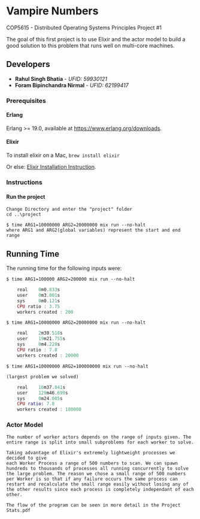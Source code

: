 # Vampire Numbers

COP5615 - Distributed Operating Systems Principles Project #1

The goal of this first project is to use Elixir and the actor model to build a good solution to this problem that runs well on multi-core machines.

## Developers

* **Rahul Singh Bhatia** - *UFID: 59930121*
* **Foram Bipinchandra Nirmal** - *UFID: 62199417*

### Prerequisites
#### Erlang

Erlang >= 19.0, available at <https://www.erlang.org/downloads>.

#### Elixir

To install elixir on a Mac, `brew install elixir`

Or else: [Elixir Installation Instruction](http://elixir-lang.org/install.html).

### Instructions

#### Run the project

    Change Directory and enter the "project" folder
    cd ..\project
    
    $ time ARG1=10000000 ARG2=20000000 mix run --no-halt
    where ARG1 and ARG2(global variables) represent the start and end range

## Running Time

The running time for the following inputs were:

    
    $ time ARG1=100000 ARG2=200000 mix run --no-halt
```elixir
    real    0m0.833s
    user    0m3.001s
    sys     0m0.121s
    CPU ratio : 3.75
    workers created : 200
```
    $ time ARG1=10000000 ARG2=20000000 mix run --no-halt
```elixir
    real    2m30.518s
    user    19m21.755s
    sys     0m4.228s
    CPU ratio : 7.8
    workers created : 20000
```
    $ time ARG1=10000000 ARG2=100000000 mix run --no-halt 

    (largest problem we solved)
```elixir
    real    16m37.841s
    user    129m46.699s
    sys     0m24.005s
    CPU ratio: 7.8
    workers created : 180000
```
### Actor Model

    The number of worker actors depends on the range of inputs given. The entire range is split into small subproblems for each worker to solve.

    Taking advantage of Elixir's extremely lightweight processes we decided to give
    each Worker Process a range of 500 numbers to scan. We can spawn hundreds to thousands of processes all running concurrently to solve the large problem. The reason we chose a small range of 500 numbers per Worker is so that if any failure occurs the same process can restart and recalculate the small range easily without losing any of the other results since each process is completely independant of each other.

    The flow of the program can be seen in more detail in the Project Stats.pdf

